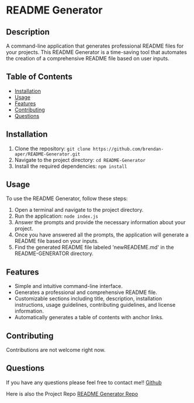 # README Generator

## Description

A command-line application that generates professional README files for your projects. This README Generator is a time-saving tool that automates the creation of a comprehensive README file based on user inputs.

## Table of Contents

- [Installation](#installation)
- [Usage](#usage)
- [Features](#features)
- [Contributing](#contributing)
- [Questions](#questions)

## Installation

1. Clone the repository: `git clone https://github.com/brendan-aper/README-Generator.git`
2. Navigate to the project directory: `cd README-Generator`
3. Install the required dependencies: `npm install`

## Usage

To use the README Generator, follow these steps:

1. Open a terminal and navigate to the project directory.
2. Run the application: `node index.js`
3. Answer the prompts and provide the necessary information about your project.
4. Once you have answered all the prompts, the application will generate a README file based on your inputs.
5. Find the generated README file labeled 'newREADEME.md' in the README-GENERATOR directory.

## Features

- Simple and intuitive command-line interface.
- Generates a professional and comprehensive README file.
- Customizable sections including title, description, installation instructions, usage guidelines, contributing guidelines, and license information.
- Automatically generates a table of contents with anchor links.

## Contributing

Contributions are not welcome right now.

## Questions
If you have any questions please feel free to contact me!!
[Github](https://github.com/brendan-aper)

Here is also the Project Repo
[README Generator Repo](https://github.com/brendan-aper/README-Generator)